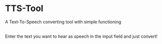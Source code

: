 # TTS-Tool
A Text-To-Speech converting tool with simple functioning</br></br>

Enter the text you want to hear as speech in the input field and just convert!
